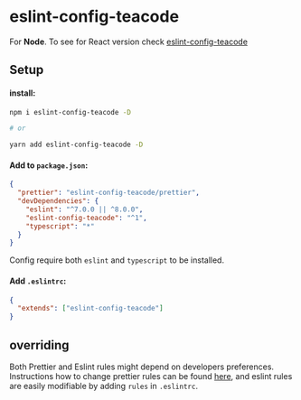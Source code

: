 # eslint-config-teacode

For **Node**. To see for React version check [eslint-config-teacode](https://github.com/teacodeio/eslint-config-teacode.git#readme)

## Setup 

#### install:
```bash
npm i eslint-config-teacode -D

# or 

yarn add eslint-config-teacode -D
```


#### Add to `package.json`:
```json
{
  "prettier": "eslint-config-teacode/prettier",
  "devDependencies": {
    "eslint": "^7.0.0 || ^8.0.0",
    "eslint-config-teacode": "^1",
    "typescript": "*"
  }
}
```
Config require both `eslint` and  `typescript` to be installed.

#### Add `.eslintrc`:
```json
{
  "extends": ["eslint-config-teacode"]
}
```

## overriding
Both Prettier and Eslint rules might depend on developers preferences.
Instructions how to change prettier rules can be found [here](https://prettier.io/docs/en/configuration.html#sharing-configurations),
and eslint rules are easily modifiable by adding `rules` in `.eslintrc`.


